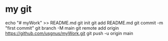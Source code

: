 # my git 

echo "# myWork" >> README.md
git init
git add README.md
git commit -m "first commit"
git branch -M main
git remote add origin https://github.com/usgnus/myWork.git
git push -u origin main
